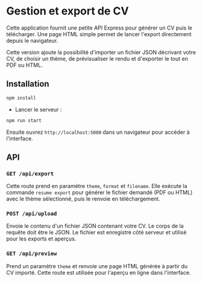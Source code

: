# Gestion et export de CV

Cette application fournit une petite API Express pour générer un CV puis le télécharger. Une page HTML simple permet de lancer l'export directement depuis le navigateur.

Cette version ajoute la possibilité d'importer un fichier JSON décrivant votre CV,
de choisir un thème, de prévisualiser le rendu et d'exporter le tout en PDF ou HTML.

## Installation

```bash
npm install
```

- Lancer le serveur :

```bash
npm run start
```

Ensuite ouvrez `http://localhost:5000` dans un navigateur pour accéder à l'interface.

## API

### `GET /api/export`

Cette route prend en paramètre `theme`, `format` et `filename`. Elle exécute la commande `resume export` pour générer le fichier demandé (PDF ou HTML) avec le thème sélectionné, puis le renvoie en téléchargement.

### `POST /api/upload`

Envoie le contenu d'un fichier JSON contenant votre CV. Le corps de la requête doit être le JSON. Le fichier est enregistré côté serveur et utilisé pour les exports et aperçus.

### `GET /api/preview`

Prend un paramètre `theme` et renvoie une page HTML générée à partir du CV importé. Cette route est utilisée pour l'aperçu en ligne dans l'interface.
